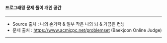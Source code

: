 #### 프로그래밍 문제 풀이 개인 공간
------
* Source 출처 : 나의 손가락 & 일부 작은 나의 뇌 & 가끔은 컨닝
* 문제 출처 : https://www.acmicpc.net/problemset (Baekjoon Online Judge)
------
